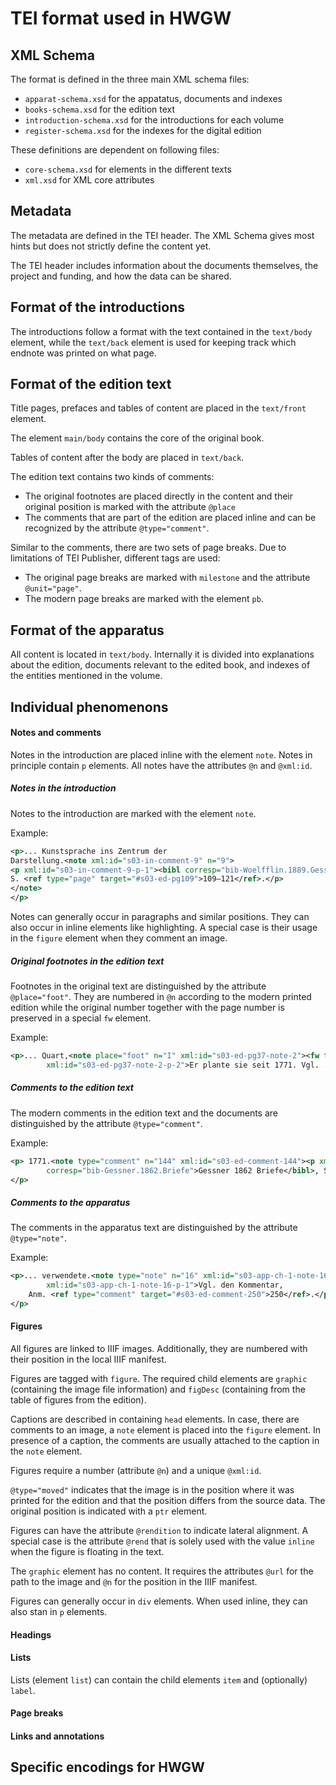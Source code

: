 # TEI format used in HWGW

## XML Schema

The format is defined in the three main XML schema files:

- `apparat-schema.xsd` for the appatatus, documents and indexes
- `books-schema.xsd` for the edition text
- `introduction-schema.xsd` for the introductions for each volume
- `register-schema.xsd` for the indexes for the digital edition

These definitions are dependent on following files:

- `core-schema.xsd` for elements in the different texts
- `xml.xsd` for XML core attributes

## Metadata

The metadata are defined in the TEI header. The XML Schema gives most hints but does not strictly define the content
yet.

The TEI header includes information about the documents themselves, the project and funding, and how the data can be
shared.

## Format of the introductions

The introductions follow a format with the text contained in the `text/body` element, while the `text/back` element is 
used for keeping track which endnote was printed on what page.

## Format of the edition text

Title pages, prefaces and tables of content are placed in the `text/front` element.

The element `main/body` contains the core of the original book.

Tables of content after the body are placed in `text/back`.

The edition text contains two kinds of comments:

- The original footnotes are placed directly in the content and their original position is marked with the attribute
  `@place`
- The comments that are part of the edition are placed inline and can be recognized by the attribute `@type="comment"`.

Similar to the comments, there are two sets of page breaks. Due to limitations of TEI Publisher, different tags are
used:

- The original page breaks are marked with `milestone` and the attribute `@unit="page"`.
- The modern page breaks are marked with the element `pb`.

## Format of the apparatus

All content is located in `text/body`. Internally it is divided into explanations about the edition, documents relevant
to the edited book, and indexes of the entities mentioned in the volume.

## Individual phenomenons

#### Notes and comments

Notes in the introduction are placed inline with the element `note`. Notes in principle contain `p` elements.
All notes have the attributes `@n` and `@xml:id`.

##### Notes in the introduction

Notes to the introduction are marked with the element `note`.

Example:

```xml
<p>... Kunstsprache ins Zentrum der 
Darstellung.<note xml:id="s03-in-comment-9" n="9">
<p xml:id="s03-in-comment-9-p-1"><bibl corresp="bib-Woelfflin.1889.Gessner">Wölfflin 1889 Geßner</bibl>, 
S. <ref type="page" target="#s03-ed-pg109">109–121</ref>.</p>
</note>
</p>
```

Notes can generally occur in paragraphs and similar positions. They can also occur in inline elements like highlighting.
A special case is their usage in the `figure` element when they comment an image.

##### Original footnotes in the edition text

Footnotes in the original text are distinguished by the attribute `@place="foot"`. They are numbered in `@n` according
to the modern printed edition while the original number together with the page number is preserved in a special `fw`
element.

Example:

```xml
<p>... Quart,<note place="foot" n="I" xml:id="s03-ed-pg37-note-2"><fw type="original-footnote" n="{37}2"/><p 
        xml:id="s03-ed-pg37-note-2-p-2">Er plante sie seit 1771. Vgl. ...</p></note> auf</p>
```

##### Comments to the edition text

The modern comments in the edition text and the documents are distinguished by the attribute `@type="comment"`.

Example:

```xml
<p> 1771.<note type="comment" n="144" xml:id="s03-ed-comment-144"><p xml:id="s03-ed-comment-144-p-2"><bibl
        corresp="bib-Gessner.1862.Briefe">Gessner 1862 Briefe</bibl>, S. 169.</p></note>
</p>
```

##### Comments to the apparatus

The comments in the apparatus text are distinguished by the attribute `@type="note"`.

Example:

```xml
<p>... verwendete.<note type="note" n="16" xml:id="s03-app-ch-1-note-16"><p 
        xml:id="s03-app-ch-1-note-16-p-1">Vgl. den Kommentar, 
    Anm. <ref type="comment" target="#s03-ed-comment-250">250</ref>.</p></note> Auch ...
</p>
```

#### Figures

All figures are linked to IIIF images. Additionally, they are numbered with their position in the local IIIF manifest.

Figures are tagged with `figure`. The required child elements are `graphic` (containing the image file information) and
`figDesc` (containing from the table of figures from the edition).

Captions are described in containing `head` elements.
In case, there are comments to an image, a `note` element is placed into the `figure` element. In presence of a caption,
the comments are usually attached to the caption in the `note` element.

Figures require a number (attribute `@n`) and a unique `@xml:id`.

`@type="moved"` indicates that the image is in the position where it was printed for the edition and that the position
differs from the source data. The original position is indicated with a `ptr` element.

Figures can have the attribute `@rendition` to indicate lateral alignment. A special case is the attribute `@rend` that
is solely used with the value `inline` when the figure is floating in the text.

The `graphic` element has no content. It requires the attributes `@url` for the path to the image and `@n` for the
position in the IIIF manifest.

Figures can generally occur in `div` elements. When used inline, they can also stan in `p` elements.

#### Headings



#### Lists

Lists (element `list`) can contain the child elements `item` and (optionally) `label`.

<!-- TODO gloss -->

#### Page breaks

#### Links and annotations

## Specific encodings for HWGW

### 